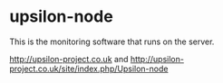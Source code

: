upsilon-node
============

This is the monitoring software that runs on the server.

http://upsilon-project.co.uk and http://upsilon-project.co.uk/site/index.php/Upsilon-node
